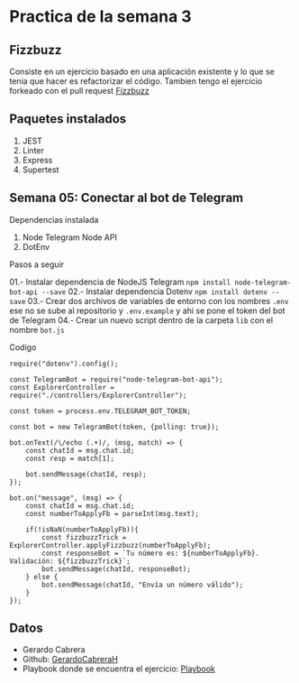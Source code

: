 # Practica de la semana 3

## Fizzbuzz

Consiste en un ejercicio basado en una aplicación existente y lo que se tenia que hacer es refactorizar el código.
Tambien tengo el ejercicio forkeado con el pull request [Fizzbuzz](https://github.com/GerardoCabreraH/fizzbuzz-gerardo)

## Paquetes instalados

1. JEST
2. Linter
3. Express
4. Supertest

## Semana 05: Conectar al bot de Telegram

Dependencias instalada

1. Node Telegram Node API
2. DotEnv

Pasos a seguir

01.- Instalar dependencia de NodeJS Telegram `npm install node-telegram-bot-api --save`
02.- Instalar dependencia Dotenv `npm install dotenv --save`
03.- Crear dos archivos de variables de entorno con los nombres `.env` ese no se sube al repositorio y `.env.example` y ahi se pone el token del bot de Telegram
04.- Crear un nuevo script dentro de la carpeta `lib` con el nombre `bot.js` 

Codigo
```
require("dotenv").config();

const TelegramBot = require("node-telegram-bot-api");
const ExplorerController = require("./controllers/ExplorerController");

const token = process.env.TELEGRAM_BOT_TOKEN;

const bot = new TelegramBot(token, {polling: true});

bot.onText(/\/echo (.+)/, (msg, match) => {
    const chatId = msg.chat.id;
    const resp = match[1];

    bot.sendMessage(chatId, resp);
});

bot.on("message", (msg) => {
    const chatId = msg.chat.id;
    const numberToApplyFb = parseInt(msg.text);

    if(!isNaN(numberToApplyFb)){
        const fizzbuzzTrick = ExplorerController.applyFizzbuzz(numberToApplyFb);
        const responseBot = `Tu número es: ${numberToApplyFb}. Validación: ${fizzbuzzTrick}`;
        bot.sendMessage(chatId, responseBot);
    } else {
        bot.sendMessage(chatId, "Envía un número válido");
    }
});
```

## Datos
- Gerardo Cabrera
- Github: [GerardoCabreraH](https://github.com/GerardoCabreraH)
- Playbook donde se encuentra el ejercicio: [Playbook](https://github.com/GerardoCabreraH/playbook)
